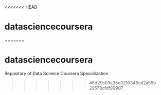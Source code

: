 <<<<<<< HEAD
# datasciencecoursera
=======
# datasciencecoursera
Repository of Data Science Coursera Specialization
>>>>>>> 46d29c09a35d0210346ed2a55b29573cfdf99907
